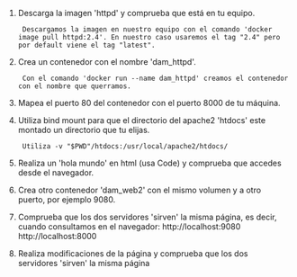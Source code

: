 1. Descarga la imagen 'httpd' y comprueba que está en tu equipo.

        Descargamos la imagen en nuestro equipo con el comando 'docker image pull httpd:2.4'. En nuestro caso usaremos el tag "2.4" pero por default viene el tag "latest".

2. Crea un contenedor con el nombre 'dam_httpd'.

        Con el comando 'docker run --name dam_httpd' creamos el contenedor con el nombre que querramos.

3. Mapea el puerto 80 del contenedor con el puerto 8000 de tu máquina.
4. Utiliza bind mount para que el directorio del apache2 'htdocs' este montado un directorio que tu elijas.

        Utiliza -v "$PWD"/htdocs:/usr/local/apache2/htdocs/

5. Realiza un 'hola mundo' en html (usa Code) y comprueba que accedes desde el navegador.
6. Crea otro contenedor 'dam_web2' con el mismo volumen y a otro puerto, por ejemplo 9080.
7. Comprueba que los dos servidores 'sirven' la misma página, es decir, cuando consultamos en el navegador:
        http://localhost:9080 
        http://localhost:8000
8. Realiza modificaciones de la página y comprueba que los dos servidores 'sirven' la misma página
